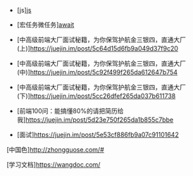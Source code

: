 - [js][js](js/index.md)
- [宏任务微任务][await](js//await.md)

- [中高级前端大厂面试秘籍，为你保驾护航金三银四，直通大厂(上)]https://juejin.im/post/5c64d15d6fb9a049d37f9c20
- [中高级前端大厂面试秘籍，为你保驾护航金三银四，直通大厂(中)]https://juejin.im/post/5c92f499f265da612647b754
- [中高级前端大厂面试秘籍，为你保驾护航金三银四，直通大厂(下)]https://juejin.im/post/5cc26dfef265da037b611738


- [前端100问：能搞懂80%的请把简历给我]https://juejin.im/post/5d23e750f265da1b855c7bbe
- [面试]https://juejin.im/post/5e53cf886fb9a07c91101642

[中国色]http://zhongguose.com/#

[学习文档]https://wangdoc.com/
